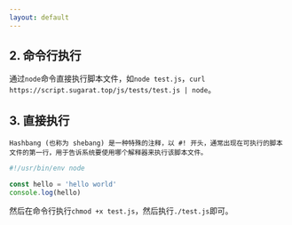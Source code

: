 ```yaml
---
layout: default 
---
```


## 2. 命令行执行

通过`node`命令直接执行脚本文件，如`node test.js`，`curl https://script.sugarat.top/js/tests/test.js | node`。

## 3. 直接执行

```Hashbang (也称为 shebang) 是一种特殊的注释，以 #! 开头，通常出现在可执行的脚本文件的第一行，用于告诉系统要使用哪个解释器来执行该脚本文件。```

```js
#!/usr/bin/env node

const hello = 'hello world'
console.log(hello)
```

然后在命令行执行`chmod +x test.js`，然后执行`./test.js`即可。